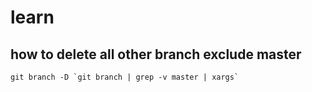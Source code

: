# learn

## how to delete all other branch exclude master

``` shell
git branch -D `git branch | grep -v master | xargs`
```


